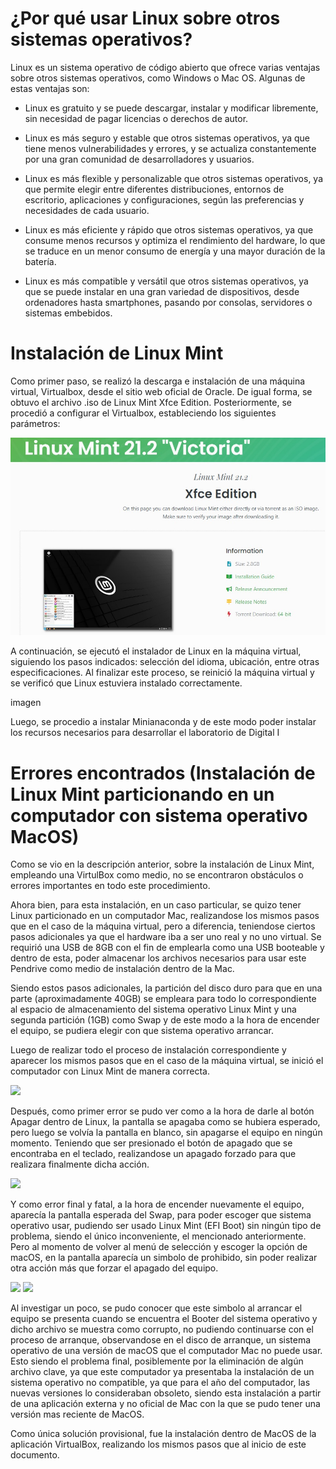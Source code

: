# ¿Por qué usar Linux sobre otros sistemas operativos?
 
Linux es un sistema operativo de código abierto que ofrece varias ventajas sobre otros sistemas operativos, como Windows o Mac OS. Algunas de estas ventajas son:

- Linux es gratuito y se puede descargar, instalar y modificar libremente, sin necesidad de pagar licencias o derechos de autor.
  
- Linux es más seguro y estable que otros sistemas operativos, ya que tiene menos vulnerabilidades y errores, y se actualiza constantemente por una gran comunidad de desarrolladores y usuarios.
  
- Linux es más flexible y personalizable que otros sistemas operativos, ya que permite elegir entre diferentes distribuciones, entornos de escritorio, aplicaciones y configuraciones, según las preferencias y necesidades de cada usuario.
  
- Linux es más eficiente y rápido que otros sistemas operativos, ya que consume menos recursos y optimiza el rendimiento del hardware, lo que se traduce en un menor consumo de energía y una mayor duración de la batería.
  
- Linux es más compatible y versátil que otros sistemas operativos, ya que se puede instalar en una gran variedad de dispositivos, desde ordenadores hasta smartphones, pasando por consolas, servidores o sistemas embebidos.

# Instalación de Linux Mint 

Como primer paso, se realizó la descarga e instalación de una máquina virtual, Virtualbox, desde el sitio web oficial de Oracle. De igual forma, se obtuvo el archivo .iso de Linux Mint Xfce Edition.
Posteriormente, se procedió a configurar el Virtualbox, estableciendo los siguientes parámetros:

<img src="Prácticas/Práctica 1/Img Instalación/linux mint.jpg" />

A continuación, se ejecutó el instalador de Linux en la máquina virtual, siguiendo los pasos indicados: selección del idioma, ubicación, entre otras especificaciones. Al finalizar este proceso, se reinició la máquina virtual y se verificó que Linux estuviera instalado correctamente.

imagen

Luego, se procedio a instalar Minianaconda y de este modo poder instalar los recursos necesarios para desarrollar el laboratorio de Digital I

# Errores encontrados (Instalación de Linux Mint particionando en un computador con sistema operativo MacOS)

Como se vio en la descripción anterior, sobre la instalación de Linux Mint, empleando una VirtulBox como medio, no se encontraron obstáculos o errores importantes en todo este procedimiento.

Ahora bien, para esta instalación, en un caso particular, se quizo tener Linux particionado en un computador Mac, realizandose los mismos pasos que en el caso de la máquina virtual, pero a diferencia, teniendose ciertos pasos adicionales ya que el hardware iba a ser uno real y no uno virtual. Se requirió una USB de 8GB con el fin de emplearla como una USB booteable y dentro de esta, poder almacenar los archivos necesarios para usar este Pendrive como medio de instalación dentro de la Mac. 

Siendo estos pasos adicionales, la partición del disco duro para que en una parte (aproximadamente 40GB) se empleara para todo lo correspondiente al espacio de almacenamiento del sistema operativo Linux Mint y una segunda partición (1GB) como Swap y de este modo a la hora de encender el equipo, se pudiera elegir con que sistema operativo arrancar.

Luego de realizar todo el proceso de instalación correspondiente y aparecer los mismos pasos que en el caso de la máquina virtual, se inició el computador con Linux Mint de manera correcta.

<image src='Img Mac/Linux funcionamiento.jpeg' width='70%'>
 
Después, como primer error se pudo ver como a la hora de darle al botón Apagar dentro de Linux, la pantalla se apagaba como se hubiera esperado, pero luego se volvía la pantalla en blanco, sin apagarse el equipo en ningún momento. Teniendo que ser presionado el botón de apagado que se encontraba en el teclado, realizandose un apagado forzado para que realizara finalmente dicha acción.

<image src='Img Mac/Pantalla blanco.jpeg' width='70%'>
 
Y como error final y fatal, a la hora de encender nuevamente el equipo, aparecía la pantalla esperada del Swap, para poder escoger que sistema operativo usar, pudiendo ser usado Linux Mint (EFI Boot) sin ningún tipo de problema, siendo el único inconveniente, el mencionado anteriormente. Pero al momento de volver al menú de selección y escoger la opción de macOS, en la pantalla aparecía un simbolo de prohibido, sin poder realizar otra acción más que forzar el apagado del equipo. 

<image src='Img Mac/Swap.jpeg' width='70%'>
 
<image src='Img Mac/Error.jpeg' width='70%'>
 
Al investigar un poco, se pudo conocer que este simbolo al arrancar el equipo se presenta cuando se encuentra el Booter del sistema operativo y dicho archivo se muestra como corrupto, no pudiendo continuarse con el proceso de arranque, observandose en el disco de arranque, un sistema operativo de una versión de macOS que el computador Mac no puede usar. Esto siendo el problema final, posiblemente por la eliminación de algún archivo clave, ya que este computador ya presentaba la instalación de un sistema operativo no compatible, ya que para el año del computador, las nuevas versiones lo consideraban obsoleto, siendo esta instalación a partir de una aplicación externa y no oficial de Mac con la que se pudo tener una versión mas reciente de MacOS. 

Como única solución provisional, fue la instalación dentro de MacOS de la aplicación VirtualBox, realizando los mismos pasos que al inicio de este documento.
